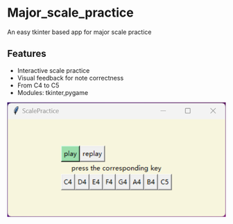 # Major_scale_practice
An easy tkinter based app for major scale practice  

## Features
- Interactive scale practice
- Visual feedback for note correctness
- From C4 to C5
- Modules: tkinter,pygame

![ui](source/ui.png)
